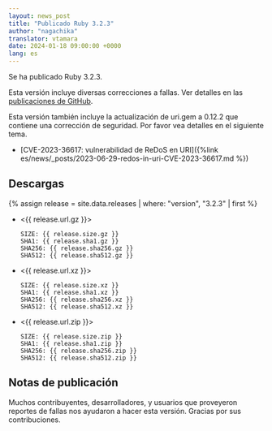 ```yaml
---
layout: news_post
title: "Publicado Ruby 3.2.3"
author: "nagachika"
translator: vtamara
date: 2024-01-18 09:00:00 +0000
lang: es
---
```


Se ha publicado Ruby 3.2.3.

Esta versión incluye diversas correcciones a fallas.
Ver detalles en las [publicaciones de GitHub](https://github.com/ruby/ruby/releases/tag/v3_2_3).

Esta versión también incluye la actualización de uri.gem a 0.12.2
que contiene una corrección de seguridad.
Por favor vea detalles en el siguiente tema.

* [CVE-2023-36617: vulnerabilidad de ReDoS en URI]({%link es/news/_posts/2023-06-29-redos-in-uri-CVE-2023-36617.md %})

## Descargas

{% assign release = site.data.releases | where: "version", "3.2.3" | first %}

* <{{ release.url.gz }}>

      SIZE: {{ release.size.gz }}
      SHA1: {{ release.sha1.gz }}
      SHA256: {{ release.sha256.gz }}
      SHA512: {{ release.sha512.gz }}

* <{{ release.url.xz }}>

      SIZE: {{ release.size.xz }}
      SHA1: {{ release.sha1.xz }}
      SHA256: {{ release.sha256.xz }}
      SHA512: {{ release.sha512.xz }}

* <{{ release.url.zip }}>

      SIZE: {{ release.size.zip }}
      SHA1: {{ release.sha1.zip }}
      SHA256: {{ release.sha256.zip }}
      SHA512: {{ release.sha512.zip }}

## Notas de publicación

Muchos contribuyentes, desarrolladores, y usuarios que proveyeron
reportes de fallas nos ayudaron a hacer esta versión.
Gracias por sus contribuciones.
